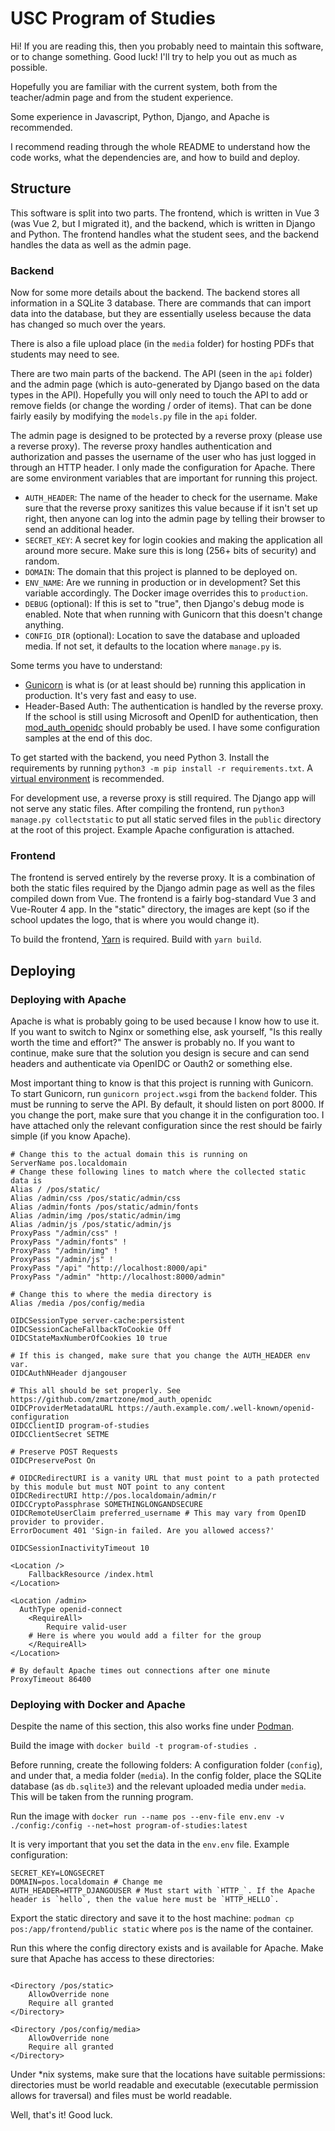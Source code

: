 # USC Program of Studies

Hi! If you are reading this, then you probably need to maintain this software, or to change something. Good luck! I'll try to help you out as much as possible.

Hopefully you are familiar with the current system, both from the teacher/admin page and from the student experience.

Some experience in Javascript, Python, Django, and Apache is recommended.

I recommend reading through the whole README to understand how the code works, what the dependencies are, and how to build and deploy.

## Structure

This software is split into two parts. The frontend, which is written in Vue 3 (was Vue 2, but I migrated it), and the backend, which is written in Django and Python. The frontend handles what the student sees, and the backend handles the data as well as the admin page.

### Backend

Now for some more details about the backend. The backend stores all information in a SQLite 3 database. There are commands that can import data into the database, but they are essentially useless because the data has changed so much over the years.

There is also a file upload place (in the `media` folder) for hosting PDFs that students may need to see.

There are two main parts of the backend. The API (seen in the `api` folder) and the admin page (which is auto-generated by Django based on the data types in the API). Hopefully you will only need to touch the API to add or remove fields (or change the wording / order of items). That can be done fairly easily by modifying the `models.py` file in the `api` folder.

The admin page is designed to be protected by a reverse proxy (please use a reverse proxy). The reverse proxy handles authentication and authorization and passes the username of the user who has just logged in through an HTTP header. I only made the configuration for Apache. There are some environment variables that are important for running this project.

- `AUTH_HEADER`: The name of the header to check for the username. Make sure that the reverse proxy sanitizes this value because if it isn't set up right, then anyone can log into the admin page by telling their browser to send an additional header.
- `SECRET_KEY`: A secret key for login cookies and making the application all around more secure. Make sure this is long (256+ bits of security) and random.
- `DOMAIN`: The domain that this project is planned to be deployed on.
- `ENV_NAME`: Are we running in production or in development? Set this variable accordingly. The Docker image overrides this to `production`.
- `DEBUG` (optional): If this is set to "true", then Django's debug mode is enabled. Note that when running with Gunicorn that this doesn't change anything.
- `CONFIG_DIR` (optional): Location to save the database and uploaded media. If not set, it defaults to the location where `manage.py` is.

Some terms you have to understand:

- [Gunicorn](https://gunicorn.org) is what is (or at least should be) running this application in production. It's very fast and easy to use.
- Header-Based Auth: The authentication is handled by the reverse proxy. If the school is still using Microsoft and OpenID for authentication, then [mod_auth_openidc](https://github.com/zmartzone/mod_auth_openidc) should probably be used. I have some configuration samples at the end of this doc.

To get started with the backend, you need Python 3. Install the requirements by running `python3 -m pip install -r requirements.txt`. A [virtual environment](https://docs.python.org/3/library/venv.html) is recommended.

For development use, a reverse proxy is still required. The Django app will not serve any static files. After compiling the frontend, run `python3 manage.py collectstatic` to put all static served files in the `public` directory at the root of this project. Example Apache configuration is attached.

### Frontend

The frontend is served entirely by the reverse proxy. It is a combination of both the static files required by the Django admin page as well as the files compiled down from Vue. The frontend is a fairly bog-standard Vue 3 and Vue-Router 4 app. In the "static" directory, the images are kept (so if the school updates the logo, that is where you would change it).

To build the frontend, [Yarn](https://yarnpkg.com) is required. Build with `yarn build`.

## Deploying

### Deploying with Apache

Apache is what is probably going to be used because I know how to use it. If you want to switch to Nginx or something else, ask yourself, "Is this really worth the time and effort?" The answer is probably no. If you want to continue, make sure that the solution you design is secure and can send headers and authenticate via OpenIDC or Oauth2 or something else.

Most important thing to know is that this project is running with Gunicorn. To start Gunicorn, run `gunicorn project.wsgi` from the `backend` folder. This must be running to serve the API. By default, it should listen on port 8000. If you change the port, make sure that you change it in the configuration too. I have attached only the relevant configuration since the rest should be fairly simple (if you know Apache).

```
# Change this to the actual domain this is running on
ServerName pos.localdomain
# Change these following lines to match where the collected static data is
Alias / /pos/static/
Alias /admin/css /pos/static/admin/css
Alias /admin/fonts /pos/static/admin/fonts
Alias /admin/img /pos/static/admin/img
Alias /admin/js /pos/static/admin/js
ProxyPass "/admin/css" !
ProxyPass "/admin/fonts" !
ProxyPass "/admin/img" !
ProxyPass "/admin/js" !
ProxyPass "/api" "http://localhost:8000/api"
ProxyPass "/admin" "http://localhost:8000/admin"

# Change this to where the media directory is
Alias /media /pos/config/media

OIDCSessionType server-cache:persistent
OIDCSessionCacheFallbackToCookie Off
OIDCStateMaxNumberOfCookies 10 true

# If this is changed, make sure that you change the AUTH_HEADER env var.
OIDCAuthNHeader djangouser

# This all should be set properly. See https://github.com/zmartzone/mod_auth_openidc
OIDCProviderMetadataURL https://auth.example.com/.well-known/openid-configuration
OIDCClientID program-of-studies
OIDCClientSecret SETME

# Preserve POST Requests
OIDCPreservePost On

# OIDCRedirectURI is a vanity URL that must point to a path protected by this module but must NOT point to any content
OIDCRedirectURI http://pos.localdomain/admin/r
OIDCCryptoPassphrase SOMETHINGLONGANDSECURE
OIDCRemoteUserClaim preferred_username # This may vary from OpenID provider to provider.
ErrorDocument 401 'Sign-in failed. Are you allowed access?'

OIDCSessionInactivityTimeout 10

<Location />
	FallbackResource /index.html
</Location>

<Location /admin>
  AuthType openid-connect
	<RequireAll>
		Require valid-user
    # Here is where you would add a filter for the group
	</RequireAll>
</Location>

# By default Apache times out connections after one minute
ProxyTimeout 86400
```

### Deploying with Docker and Apache

Despite the name of this section, this also works fine under [Podman](https://podman.io).

Build the image with `docker build -t program-of-studies .`

Before running, create the following folders: A configuration folder (`config`), and under that, a media folder (`media`). In the config folder, place the SQLite database (as `db.sqlite3`) and the relevant uploaded media under `media`. This will be taken from the running program.

Run the image with `docker run --name pos --env-file env.env -v ./config:/config --net=host program-of-studies:latest`

It is very important that you set the data in the `env.env` file. Example configuration:

```
SECRET_KEY=LONGSECRET
DOMAIN=pos.localdomain # Change me
AUTH_HEADER=HTTP_DJANGOUSER # Must start with `HTTP_`. If the Apache header is `hello`, then the value here must be `HTTP_HELLO`.
```

Export the static directory and save it to the host machine: `podman cp pos:/app/frontend/public static` where `pos` is the name of the container.

Run this where the config directory exists and is available for Apache. Make sure that Apache has access to these directories:

```

<Directory /pos/static>
    AllowOverride none
    Require all granted
</Directory>

<Directory /pos/config/media>
    AllowOverride none
    Require all granted
</Directory>
```

Under \*nix systems, make sure that the locations have suitable permissions: directories must be world readable and executable (executable permission allows for traversal) and files must be world readable.

Well, that's it! Good luck.
